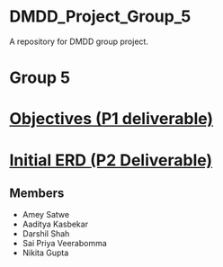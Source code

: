 # DMDD_Project_Group_5
A repository for DMDD group project.



# Group 5
# [Objectives (P1 deliverable)](./P1/dmdd_project_objectives.pdf)

# [Initial ERD (P2 Deliverable)](./P2/Group5_P2_InitialERD.pdf)

## Members
- Amey Satwe
- Aaditya Kasbekar
- Darshil Shah
- Sai Priya Veerabomma
- Nikita Gupta
